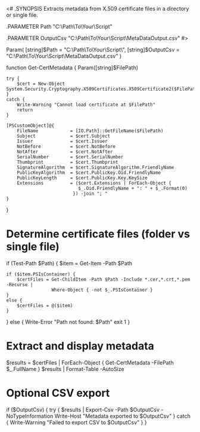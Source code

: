 <#
.SYNOPSIS
    Extracts metadata from X.509 certificate files in a directory or single file.

.PARAMETER Path
    "C:\Path\To\Your\Script\"

.PARAMETER OutputCsv
    "C:\Path\To\Your\Script\MetaDataOutput.csv"
#>

Param(
    [string]$Path = "C:\Path\To\Your\Script\",
    [string]$OutputCsv = "C:\Path\To\Your\Script\MetaDataOutput.csv"
)

function Get-CertMetadata {
    Param([string]$FilePath)

    try {
        $cert = New-Object System.Security.Cryptography.X509Certificates.X509Certificate2($FilePath)
    }
    catch {
        Write-Warning "Cannot load certificate at $FilePath"
        return
    }

    [PSCustomObject]@{
        FileName            = [IO.Path]::GetFileName($FilePath)
        Subject             = $cert.Subject
        Issuer              = $cert.Issuer
        NotBefore           = $cert.NotBefore
        NotAfter            = $cert.NotAfter
        SerialNumber        = $cert.SerialNumber
        Thumbprint          = $cert.Thumbprint
        SignatureAlgorithm  = $cert.SignatureAlgorithm.FriendlyName
        PublicKeyAlgorithm  = $cert.PublicKey.Oid.FriendlyName
        PublicKeyLength     = $cert.PublicKey.Key.KeySize
        Extensions          = ($cert.Extensions | ForEach-Object {
                               $_.Oid.FriendlyName + ": " + $_.Format(0)
                             }) -join "; "
    }
}

# Determine certificate files (folder vs single file)
if (Test-Path $Path) {
    $item = Get-Item -Path $Path

    if ($item.PSIsContainer) {
        $certFiles = Get-ChildItem -Path $Path -Include *.cer,*.crt,*.pem -Recurse |
                     Where-Object { -not $_.PSIsContainer }
    }
    else {
        $certFiles = @($item)
    }
}
else {
    Write-Error "Path not found: $Path"
    exit 1
}

# Extract and display metadata
$results = $certFiles | ForEach-Object { Get-CertMetadata -FilePath $_.FullName }
$results | Format-Table -AutoSize

# Optional CSV export
if ($OutputCsv) {
    try {
        $results | Export-Csv -Path $OutputCsv -NoTypeInformation
        Write-Host "Metadata exported to $OutputCsv"
    }
    catch {
        Write-Warning "Failed to export CSV to $OutputCsv"
    }
}


